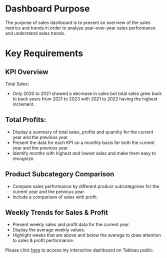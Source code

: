 # Dashboard Purpose
The purpose of sales dashboard is to present an overview of the sales metrics and trends in order to analyze year-over-year sales performance and understand sales trends.

# Key Requirements 

## KPI Overview
Total Sales: <br>
- Only 2020 to 2021 showed a decrease in sales but total sales grew back to back years from 2021 to 2023 with 2021 to 2022 having the highest increment.

Total Profits:
- 
- Display a summary of total sales, profits and quantity for the current year and the previous year. 
- Present the data for each KPI on a monthly basis for both the current year and the previous year.
- Identify months with highest and lowest sales and make them easy to recognize.

## Product Subcategory Comparison
- Compare sales performance by different product subcategories for the current year and the previous year.
- Include a comparison of sales with profit.

## Weekly Trends for Sales & Profit
- Present weekly sales and profit data for the current year.
- Display the average weekly values.
- Highlight weeks that are above and below the average to draw attention to sales & profit performance.

Please click [here](https://public.tableau.com/views/Sales_Dashboard_17338076965380/SalesDashboard?:language=en-GB&:sid=&:redirect=auth&:display_count=n&:origin=viz_share_link) to access my interactive dashboard on Tableau public.
